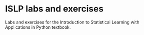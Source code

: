 # ISLP labs and exercises
Labs and exercises for the Introduction to Statistical Learning with Applications in Python textbook.
